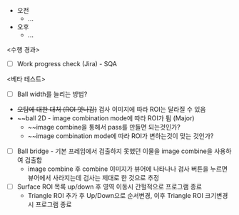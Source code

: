 - 오전
	- ...
- 오후
	- ...

<수행 경과>
- [ ] Work progress check (Jira) - SQA

<베타 테스트>
- [ ] Ball width를 늘리는 방법?
- ~~오탐에 대한 대처 (ROI 엇나감)~~ 검사 이미지에 따라 ROI는 달라질 수 있음
- ~~ball 2D - image combination mode에 따라 ROI가 튐 (Major)
	- ~~image combine을 통해서 pass를 만들면 되는것인가?
	- ~~image combination mode에 따라 ROI가 변하는것이 맞는 것인가?
- [ ] Ball bridge - 기본 프레임에서 검출하지 못했던 이물을 image combine을 사용하여 검출함
	- image combine 후 combine 이미지가 뷰어에 나타나나 검사 버튼을 누르면 뷰어에서 사라지는데 검사는 제대로 한 것으로 추정
- [ ] Surface ROI 목록 up/down 후 영역 이동시 간헐적으로 프로그램 종료
	- Triangle ROI 추가 후 Up/Down으로 순서변경, 이후 Triangle ROI 크기변경시 프로그램 종료

